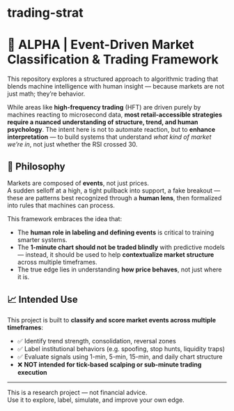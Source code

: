 # trading-strat
# 🧠 ALPHA | Event-Driven Market Classification & Trading Framework

This repository explores a structured approach to algorithmic trading that blends machine intelligence with human insight — because markets are not just math; they’re behavior.

While areas like **high-frequency trading** (HFT) are driven purely by machines reacting to microsecond data, **most retail-accessible strategies require a nuanced understanding of structure, trend, and human psychology**. The intent here is not to automate reaction, but to **enhance interpretation** — to build systems that understand *what kind of market we’re in*, not just whether the RSI crossed 30.

## 📌 Philosophy

Markets are composed of **events**, not just prices.  
A sudden selloff at a high, a tight pullback into support, a fake breakout — these are patterns best recognized through a **human lens**, then formalized into rules that machines can process.

This framework embraces the idea that:
- The **human role in labeling and defining events** is critical to training smarter systems.
- The **1-minute chart should not be traded blindly** with predictive models — instead, it should be used to help **contextualize market structure** across multiple timeframes.
- The true edge lies in understanding **how price behaves**, not just where it is.

## 📈 Intended Use

This project is built to **classify and score market events across multiple timeframes**:
- ✅ Identify trend strength, consolidation, reversal zones
- ✅ Label institutional behaviors (e.g. spoofing, stop hunts, liquidity traps)
- ✅ Evaluate signals using 1-min, 5-min, 15-min, and daily chart structure
- ❌ **NOT intended for tick-based scalping or sub-minute trading execution**

---

This is a research project — not financial advice.  
Use it to explore, label, simulate, and improve your own edge.
